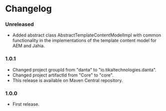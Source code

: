 # Changelog

### Unreleased
- Added abstract class AbstractTemplateContentModelImpl with common functionality in the implementations of the template content model for AEM and Jahia.

### 1.0.1
- Changed project groupId from "danta" to "io.tikaltechnologies.danta".
- Changed project artifactId from "Core" to "core".
- This release is available on Maven Central repository.

### 1.0.0
- First release.
